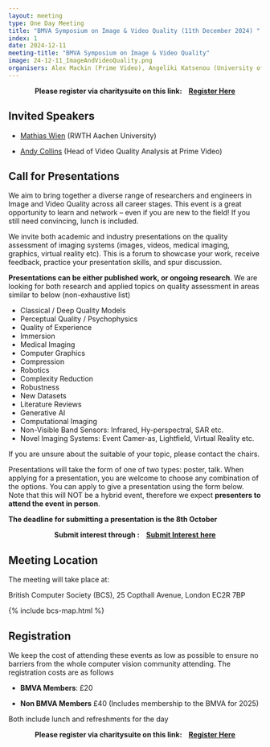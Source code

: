 ```yaml
---
layout: meeting
type: One Day Meeting
title: "BMVA Symposium on Image & Video Quality (11th December 2024) "
index: 1
date: 2024-12-11
meeting-title: "BMVA Symposium on Image & Video Quality"
image: 24-12-11_ImageAndVideoQuality.png
organisers: Alex Mackin (Prime Video), Angeliki Katsenou (University of Bristol), Aaron Zhang (University of Bristol)
---
```


<div class="alert mt-3 alert-info" style="text-align:center;">
<span><strong>Please register via charitysuite on this link: &nbsp;&nbsp;
<a class="btn btn-warning" role="button" href="https://bmva.charitysuite.com/events/ismhd4ut">Register Here</a></strong></span>
</div>

## Invited Speakers

* [Mathias Wien](https://www.lfb.rwth-aachen.de/en/institute/team/wien/) (RWTH Aachen University)

* [Andy Collins](https://www.linkedin.com/in/andrew-collins-bba8b0/) (Head of Video Quality Analysis at Prime Video)



## Call for Presentations

We aim to bring together a diverse range of researchers and engineers in Image and Video Quality across all career stages. This event is a great opportunity to learn and network – even if you are new to the field! If you still need convincing, lunch is included.

We invite both academic and industry presentations on the quality assessment of imaging systems (images, videos, medical imaging, graphics, virtual reality etc). This is a forum to showcase your work, receive feedback, practice your presentation skills, and spur discussion.

**Presentations can be either published work, or ongoing research**. We are looking for both research and applied topics on quality assessment in areas similar to below (non-exhaustive list) 
*	Classical / Deep Quality Models
*	Perceptual Quality / Psychophysics
*	Quality of Experience
*	Immersion
*	Medical Imaging
*	Computer Graphics
*	Compression
*	Robotics
*	Complexity Reduction
*	Robustness
*	New Datasets
*	Literature Reviews
*	Generative AI
*	Computational Imaging
*	Non-Visible Band Sensors: Infrared, Hy-perspectral, SAR etc.
*	Novel Imaging Systems: Event Camer-as, Lightfield, Virtual Reality etc. 

If you are unsure about the suitable of your topic, please contact the chairs.

Presentations will take the form of one of two types: poster, talk. When applying for a presentation, you are welcome to choose any combination of the options. You can apply to give a presentation using the form below.  Note that this will NOT be a hybrid event, therefore we expect **presenters to attend the event in person**.

**The deadline for submitting a presentation is the 8th October**


<div class="alert mt-3 alert-info" style="text-align:center;">
<span><strong>Submit interest through : &nbsp;&nbsp;
<a class="btn btn-warning" role="button" href="https://forms.office.com/e/aPvEFLQaJH">Submit Interest here</a></strong></span>
</div>

## Meeting Location

The meeting will take place at:

British Computer Society (BCS), 25 Copthall Avenue, London EC2R 7BP

{% include bcs-map.html %}

## Registration

We keep the cost of attending these events as low as possible to ensure no barriers from the whole computer vision community attending. 
The registration costs are as follows 
- **BMVA Members**:  £20

- **Non BMVA Members**   £40 (Includes membership to the BMVA for 2025)

Both include lunch and refreshments for the day


<div class="alert mt-3 alert-info" style="text-align:center;">
<span><strong>Please register via charitysuite on this link: &nbsp;&nbsp;
<a class="btn btn-warning" role="button" href="https://bmva.charitysuite.com/events/ismhd4ut">Register Here</a></strong></span>
</div>




